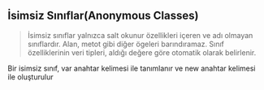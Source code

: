 ## İsimsiz Sınıflar(Anonymous Classes) ##

> İsimsiz sınıflar yalnızca salt okunur özellikleri  içeren ve adı olmayan sınıflardır. Alan, metot gibi  diğer ögeleri barındıramaz. Sınıf özelliklerinin 
veri tipleri, aldığı değere göre otomatik olarak  belirlenir.

Bir isimsiz sınıf, var anahtar kelimesi ile tanımlanır ve new anahtar kelimesi ile oluşturulur


